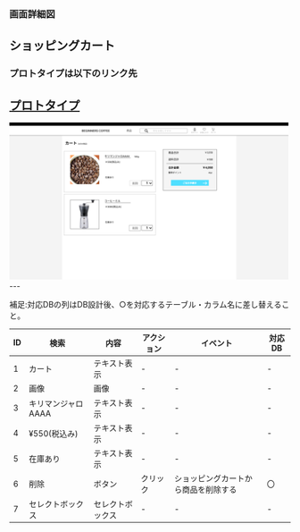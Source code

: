 ### 画面詳細図
## ショッピングカート
### プロトタイプは以下のリンク先
[プロトタイプ](https://www.figma.com/file/Oa2XrfbS2Hee9dSI9acZXo/coffee?node-id=0%3A1)
---
<img src="./img/ショッピングカート.png" width="500">
---

補足:対応DBの列はDB設計後、○を対応するテーブル・カラム名に差し替えること。

| ID | 検索 | 内容 | アクション | イベント | 対応DB |
|----|-----|-----|---------|--------|-------|
|1|カート|テキスト表示|-|-|-|
|2|画像|画像|-|-|-|
|3|キリマンジャロAAAA|テキスト表示|-|-|-|
|4|¥550(税込み)|テキスト表示|-|-|-|
|5|在庫あり|テキスト表示|-|-|-|
|6|削除|ボタン|クリック|ショッピングカートから商品を削除する|〇|
|7|セレクトボックス|セレクトボックス|-|-|-|
